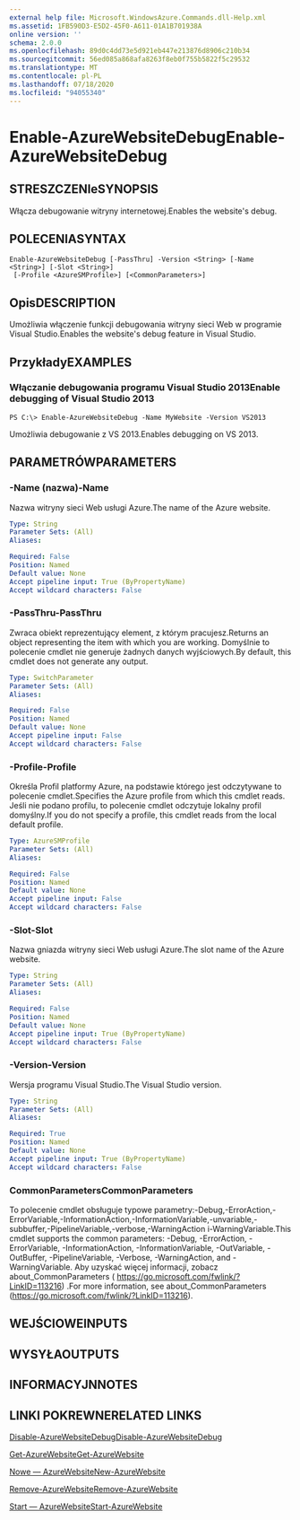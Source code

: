 ```yaml
---
external help file: Microsoft.WindowsAzure.Commands.dll-Help.xml
ms.assetid: 1FB590D3-E5D2-45F0-A611-01A1B701938A
online version: ''
schema: 2.0.0
ms.openlocfilehash: 89d0c4dd73e5d921eb447e213876d8906c210b34
ms.sourcegitcommit: 56ed085a868afa8263f8eb0f755b5822f5c29532
ms.translationtype: MT
ms.contentlocale: pl-PL
ms.lasthandoff: 07/18/2020
ms.locfileid: "94055340"
---
```

# <span data-ttu-id="a0d8e-101">Enable-AzureWebsiteDebug</span><span class="sxs-lookup"><span data-stu-id="a0d8e-101">Enable-AzureWebsiteDebug</span></span>

## <span data-ttu-id="a0d8e-102">STRESZCZENIe</span><span class="sxs-lookup"><span data-stu-id="a0d8e-102">SYNOPSIS</span></span>
<span data-ttu-id="a0d8e-103">Włącza debugowanie witryny internetowej.</span><span class="sxs-lookup"><span data-stu-id="a0d8e-103">Enables the website's debug.</span></span>

## <span data-ttu-id="a0d8e-104">POLECENIA</span><span class="sxs-lookup"><span data-stu-id="a0d8e-104">SYNTAX</span></span>

```
Enable-AzureWebsiteDebug [-PassThru] -Version <String> [-Name <String>] [-Slot <String>]
 [-Profile <AzureSMProfile>] [<CommonParameters>]
```

## <span data-ttu-id="a0d8e-105">Opis</span><span class="sxs-lookup"><span data-stu-id="a0d8e-105">DESCRIPTION</span></span>
<span data-ttu-id="a0d8e-106">Umożliwia włączenie funkcji debugowania witryny sieci Web w programie Visual Studio.</span><span class="sxs-lookup"><span data-stu-id="a0d8e-106">Enables the website's debug feature in Visual Studio.</span></span>

## <span data-ttu-id="a0d8e-107">Przykłady</span><span class="sxs-lookup"><span data-stu-id="a0d8e-107">EXAMPLES</span></span>

### <span data-ttu-id="a0d8e-108">Włączanie debugowania programu Visual Studio 2013</span><span class="sxs-lookup"><span data-stu-id="a0d8e-108">Enable debugging of Visual Studio 2013</span></span>
```
PS C:\> Enable-AzureWebsiteDebug -Name MyWebsite -Version VS2013
```

<span data-ttu-id="a0d8e-109">Umożliwia debugowanie z VS 2013.</span><span class="sxs-lookup"><span data-stu-id="a0d8e-109">Enables debugging on VS 2013.</span></span>

## <span data-ttu-id="a0d8e-110">PARAMETRÓW</span><span class="sxs-lookup"><span data-stu-id="a0d8e-110">PARAMETERS</span></span>

### <span data-ttu-id="a0d8e-111">-Name (nazwa)</span><span class="sxs-lookup"><span data-stu-id="a0d8e-111">-Name</span></span>
<span data-ttu-id="a0d8e-112">Nazwa witryny sieci Web usługi Azure.</span><span class="sxs-lookup"><span data-stu-id="a0d8e-112">The name of the Azure website.</span></span>

```yaml
Type: String
Parameter Sets: (All)
Aliases: 

Required: False
Position: Named
Default value: None
Accept pipeline input: True (ByPropertyName)
Accept wildcard characters: False
```

### <span data-ttu-id="a0d8e-113">-PassThru</span><span class="sxs-lookup"><span data-stu-id="a0d8e-113">-PassThru</span></span>
<span data-ttu-id="a0d8e-114">Zwraca obiekt reprezentujący element, z którym pracujesz.</span><span class="sxs-lookup"><span data-stu-id="a0d8e-114">Returns an object representing the item with which you are working.</span></span>
<span data-ttu-id="a0d8e-115">Domyślnie to polecenie cmdlet nie generuje żadnych danych wyjściowych.</span><span class="sxs-lookup"><span data-stu-id="a0d8e-115">By default, this cmdlet does not generate any output.</span></span>

```yaml
Type: SwitchParameter
Parameter Sets: (All)
Aliases: 

Required: False
Position: Named
Default value: None
Accept pipeline input: False
Accept wildcard characters: False
```

### <span data-ttu-id="a0d8e-116">-Profile</span><span class="sxs-lookup"><span data-stu-id="a0d8e-116">-Profile</span></span>
<span data-ttu-id="a0d8e-117">Określa Profil platformy Azure, na podstawie którego jest odczytywane to polecenie cmdlet.</span><span class="sxs-lookup"><span data-stu-id="a0d8e-117">Specifies the Azure profile from which this cmdlet reads.</span></span>
<span data-ttu-id="a0d8e-118">Jeśli nie podano profilu, to polecenie cmdlet odczytuje lokalny profil domyślny.</span><span class="sxs-lookup"><span data-stu-id="a0d8e-118">If you do not specify a profile, this cmdlet reads from the local default profile.</span></span>

```yaml
Type: AzureSMProfile
Parameter Sets: (All)
Aliases: 

Required: False
Position: Named
Default value: None
Accept pipeline input: False
Accept wildcard characters: False
```

### <span data-ttu-id="a0d8e-119">-Slot</span><span class="sxs-lookup"><span data-stu-id="a0d8e-119">-Slot</span></span>
<span data-ttu-id="a0d8e-120">Nazwa gniazda witryny sieci Web usługi Azure.</span><span class="sxs-lookup"><span data-stu-id="a0d8e-120">The slot name of the Azure website.</span></span>

```yaml
Type: String
Parameter Sets: (All)
Aliases: 

Required: False
Position: Named
Default value: None
Accept pipeline input: True (ByPropertyName)
Accept wildcard characters: False
```

### <span data-ttu-id="a0d8e-121">-Version</span><span class="sxs-lookup"><span data-stu-id="a0d8e-121">-Version</span></span>
<span data-ttu-id="a0d8e-122">Wersja programu Visual Studio.</span><span class="sxs-lookup"><span data-stu-id="a0d8e-122">The Visual Studio version.</span></span>

```yaml
Type: String
Parameter Sets: (All)
Aliases: 

Required: True
Position: Named
Default value: None
Accept pipeline input: True (ByPropertyName)
Accept wildcard characters: False
```

### <span data-ttu-id="a0d8e-123">CommonParameters</span><span class="sxs-lookup"><span data-stu-id="a0d8e-123">CommonParameters</span></span>
<span data-ttu-id="a0d8e-124">To polecenie cmdlet obsługuje typowe parametry:-Debug,-ErrorAction,-ErrorVariable,-InformationAction,-InformationVariable,-unvariable,-subbuffer,-PipelineVariable,-verbose,-WarningAction i-WarningVariable.</span><span class="sxs-lookup"><span data-stu-id="a0d8e-124">This cmdlet supports the common parameters: -Debug, -ErrorAction, -ErrorVariable, -InformationAction, -InformationVariable, -OutVariable, -OutBuffer, -PipelineVariable, -Verbose, -WarningAction, and -WarningVariable.</span></span> <span data-ttu-id="a0d8e-125">Aby uzyskać więcej informacji, zobacz about_CommonParameters ( https://go.microsoft.com/fwlink/?LinkID=113216) .</span><span class="sxs-lookup"><span data-stu-id="a0d8e-125">For more information, see about_CommonParameters (https://go.microsoft.com/fwlink/?LinkID=113216).</span></span>

## <span data-ttu-id="a0d8e-126">WEJŚCIOWE</span><span class="sxs-lookup"><span data-stu-id="a0d8e-126">INPUTS</span></span>

## <span data-ttu-id="a0d8e-127">WYSYŁA</span><span class="sxs-lookup"><span data-stu-id="a0d8e-127">OUTPUTS</span></span>

## <span data-ttu-id="a0d8e-128">INFORMACYJN</span><span class="sxs-lookup"><span data-stu-id="a0d8e-128">NOTES</span></span>

## <span data-ttu-id="a0d8e-129">LINKI POKREWNE</span><span class="sxs-lookup"><span data-stu-id="a0d8e-129">RELATED LINKS</span></span>

[<span data-ttu-id="a0d8e-130">Disable-AzureWebsiteDebug</span><span class="sxs-lookup"><span data-stu-id="a0d8e-130">Disable-AzureWebsiteDebug</span></span>](./Disable-AzureWebsiteDebug.md)

[<span data-ttu-id="a0d8e-131">Get-AzureWebsite</span><span class="sxs-lookup"><span data-stu-id="a0d8e-131">Get-AzureWebsite</span></span>](./Get-AzureWebsite.md)

[<span data-ttu-id="a0d8e-132">Nowe — AzureWebsite</span><span class="sxs-lookup"><span data-stu-id="a0d8e-132">New-AzureWebsite</span></span>](./New-AzureWebsite.md)

[<span data-ttu-id="a0d8e-133">Remove-AzureWebsite</span><span class="sxs-lookup"><span data-stu-id="a0d8e-133">Remove-AzureWebsite</span></span>](./Remove-AzureWebsite.md)

[<span data-ttu-id="a0d8e-134">Start — AzureWebsite</span><span class="sxs-lookup"><span data-stu-id="a0d8e-134">Start-AzureWebsite</span></span>](./Start-AzureWebsite.md)


